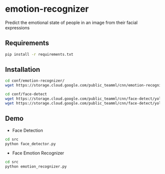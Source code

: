 # emotion-recognizer
Predict the emotional state of people in an image from their facial expressions


## Requirements

```bash
pip install -r requirements.txt
```

## Installation
```bash
cd conf/emotion-recognizer/ 
wget https://storage.cloud.google.com/public_teamml/cnn/emotion-recognizer/_mini_XCEPTION.102-0.66.hdf5

cd conf/face-detect
wget https://storage.cloud.google.com/public_teamml/cnn/face-detect/yolov3-wider_16000.weights
wget https://storage.cloud.google.com/public_teamml/cnn/face-detect/yolov3-face.cfg
```


## Demo
- Face Detection

```bash
cd src
python face_detector.py
```

- Face Emotion Recognizer

```bash
cd src
python emotion_recognizer.py
```


